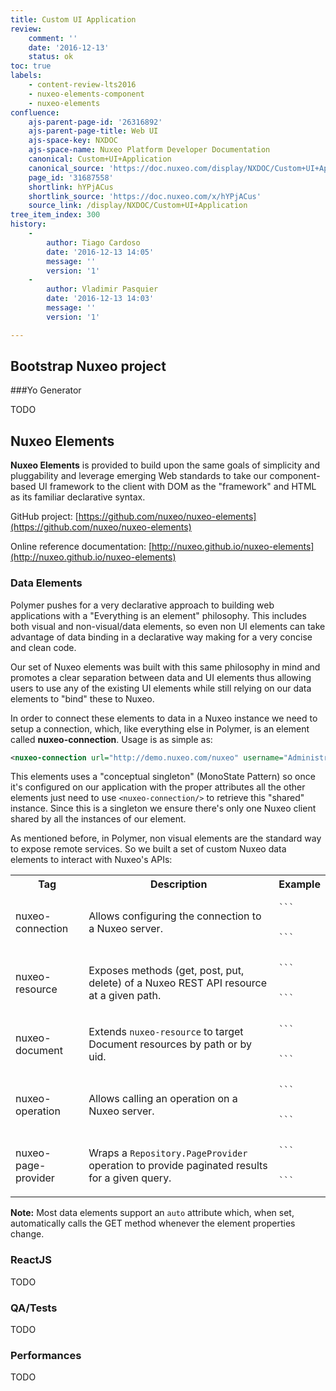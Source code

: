 ```yaml
---
title: Custom UI Application
review:
    comment: ''
    date: '2016-12-13'
    status: ok
toc: true
labels:
    - content-review-lts2016
    - nuxeo-elements-component
    - nuxeo-elements
confluence:
    ajs-parent-page-id: '26316892'
    ajs-parent-page-title: Web UI
    ajs-space-key: NXDOC
    ajs-space-name: Nuxeo Platform Developer Documentation
    canonical: Custom+UI+Application
    canonical_source: 'https://doc.nuxeo.com/display/NXDOC/Custom+UI+Application'
    page_id: '31687558'
    shortlink: hYPjACus
    shortlink_source: 'https://doc.nuxeo.com/x/hYPjACus'
    source_link: /display/NXDOC/Custom+UI+Application
tree_item_index: 300
history:
    -
        author: Tiago Cardoso
        date: '2016-12-13 14:05'
        message: ''
        version: '1'
    -
        author: Vladimir Pasquier
        date: '2016-12-13 14:03'
        message: ''
        version: '1'

---
```


## Bootstrap Nuxeo project

###Yo Generator

TODO

## Nuxeo Elements

**Nuxeo Elements** is provided to build upon the same goals of simplicity and pluggability and leverage emerging Web standards to take our component-based UI framework to the client with DOM as the "framework" and HTML as its familiar declarative syntax.

GitHub project: [https://github.com/nuxeo/nuxeo-elements](https://github.com/nuxeo/nuxeo-elements)

Online reference documentation: [http://nuxeo.github.io/nuxeo-elements](http://nuxeo.github.io/nuxeo-elements)

### Data Elements

Polymer pushes for a very declarative approach to building web applications with a "Everything is an element" philosophy. This includes both visual and non-visual/data elements, so even non UI elements can take advantage of data binding in a declarative way making for a very concise and clean code.

Our set of Nuxeo elements was built with this same philosophy in mind and promotes a clear separation between data and UI elements thus allowing users to use any of the existing UI elements while still relying on our data elements to "bind" these to Nuxeo.

In order to connect these elements to data in a Nuxeo instance we need to setup a connection, which, like everything else in Polymer, is an element called **nuxeo-connection**. Usage is as simple as:

```xml
<nuxeo-connection url="http://demo.nuxeo.com/nuxeo" username="Administrator" password="Administrator">
```

This elements uses a "conceptual singleton" (MonoState Pattern) so once it's configured on our application with the proper attributes all the other elements just need to use `<nuxeo-connection/>` to retrieve this "shared" instance. Since this is a singleton we ensure there's only one Nuxeo client shared by all the instances of our element.

As mentioned before, in Polymer, non visual elements are the standard way to expose remote services. So we built a set of custom Nuxeo data elements to interact with Nuxeo's APIs:

<div class="table-scroll">
<table class="hover">
<tbody>
<tr>
<th colspan="1">Tag</th>
<th colspan="1">Description</th>
<th colspan="1">Example</th>
</tr>
<tr>
<td colspan="1">

nuxeo-connection

</td>

<td colspan="1">

Allows configuring the connection to a Nuxeo server.

</td>
<td colspan="1">

<pre><code class="xml">```
<nuxeo-connection
  url="http://demo.nuxeo.com/nuxeo"
  username="Administrator"
  password="Administrator">
</nuxeo-connection>
```
</code></pre>

</td>
</tr>

<tr>
<td colspan="1">

nuxeo-resource

</td>
<td colspan="1">

Exposes methods (get, post, put, delete) of a Nuxeo REST API resource at a given path.

</td>
<td colspan="1">

<pre><code class="xml">```
<nuxeo-resource
  path="/path/default-domain">
</nuxeo-resource>
```
</code></pre>

</td>
</tr>

<tr>
<td colspan="1">

nuxeo-document

</td>
<td colspan="1">

Extends `nuxeo-resource` to target Document resources by path or by uid.

</td>
<td colspan="1">

<pre><code class="xml">```
<nuxeo-document
  doc-path="/default-domain">
</nuxeo-document>
```
</code></pre>

</td>
</tr>

<tr>
<td colspan="1">

nuxeo-operation

</td>
<td colspan="1">

Allows calling an operation on a Nuxeo server.

</td>
<td colspan="1">

<pre><code class="xml">```
<nuxeo-operation
  op="Document.Query"
  params="{'query': 'select from Document'}">
</nuxeo-operation>
```
</code></pre>

</td>
</tr>

<tr>
<td colspan="1">

nuxeo-page-provider

</td>
<td colspan="1">

Wraps a `Repository.PageProvider` operation to provide paginated results for a given query.

</td>
<td colspan="1">

<pre><code class="xml">```
<nuxeo-page-provider
query="select from Document" 
page-size="5"
sort="dc:modified">
</nuxeo-page-provider>
```
</code></pre>


</td>
</tr>
</tbody>
</table>
</div>



**Note:** Most data elements support an `auto` attribute which, when set, automatically calls the GET method whenever the element properties change.

### ReactJS

TODO

### QA/Tests

TODO

### Performances

TODO
